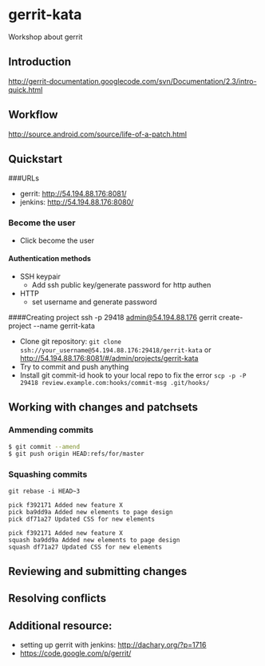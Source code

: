 gerrit-kata
===========

Workshop about gerrit

## Introduction
http://gerrit-documentation.googlecode.com/svn/Documentation/2.3/intro-quick.html

## Workflow
http://source.android.com/source/life-of-a-patch.html

## Quickstart
###URLs
* gerrit: http://54.194.88.176:8081/
* jenkins: http://54.194.88.176:8080/

### Become the user
* Click become the user

#### Authentication methods
* SSH keypair
  * Add ssh public key/generate password for http authen
* HTTP
  * set username and generate password

####Creating project
ssh -p 29418 admin@54.194.88.176 gerrit create-project --name gerrit-kata

* Clone git repository: `git clone ssh://your_username@54.194.88.176:29418/gerrit-kata` or http://54.194.88.176:8081/#/admin/projects/gerrit-kata
* Try to commit and push anything
* Install git commit-id hook to your local repo to fix the error `scp -p -P 29418 review.example.com:hooks/commit-msg .git/hooks/`

## Working with changes and patchsets

### Ammending commits
```bash
$ git commit --amend
$ git push origin HEAD:refs/for/master
```

### Squashing commits
`git rebase -i HEAD~3`

```
pick f392171 Added new feature X
pick ba9dd9a Added new elements to page design
pick df71a27 Updated CSS for new elements
```

```
pick f392171 Added new feature X
squash ba9dd9a Added new elements to page design
squash df71a27 Updated CSS for new elements
```

## Reviewing and submitting changes

## Resolving conflicts

## Additional resource:
* setting up gerrit with jenkins: http://dachary.org/?p=1716
* https://code.google.com/p/gerrit/
